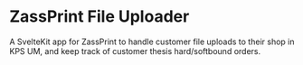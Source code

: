 # ZassPrint File Uploader

A SvelteKit app for ZassPrint to handle customer file uploads to their shop in KPS UM, and keep track of customer thesis hard/softbound orders.
